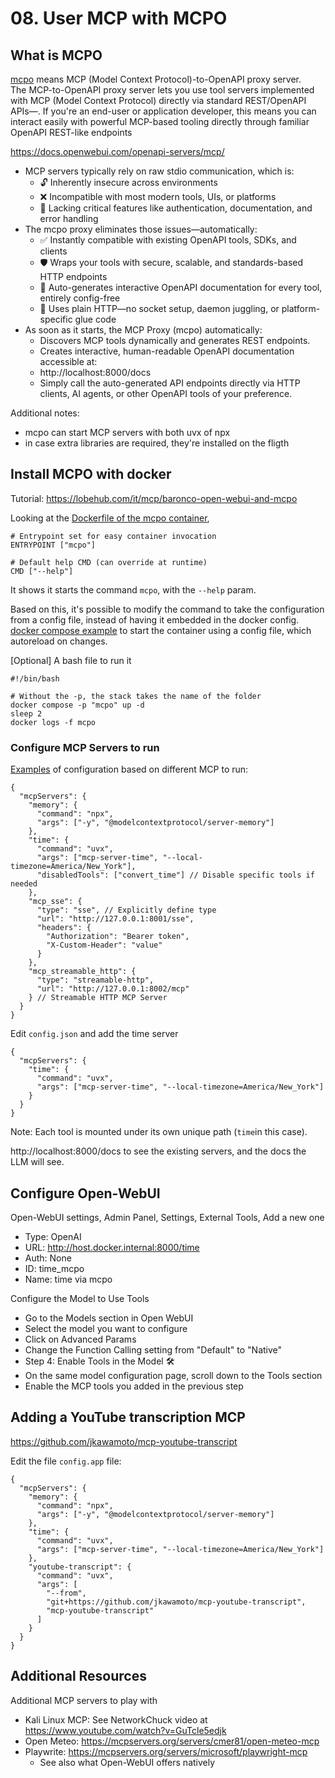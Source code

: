 # 08. User MCP with MCPO


## What is MCPO

[mcpo](https://github.com/open-webui/mcpo) means MCP (Model Context Protocol)-to-OpenAPI proxy server.  
The MCP-to-OpenAPI proxy server lets you use tool servers implemented with MCP (Model Context Protocol) directly via standard REST/OpenAPI APIs—. If you're an end-user or application developer, this means you can interact easily with powerful MCP-based tooling directly through familiar OpenAPI REST-like endpoints

https://docs.openwebui.com/openapi-servers/mcp/
- MCP servers typically rely on raw stdio communication, which is:
  - 🔓 Inherently insecure across environments
  - ❌ Incompatible with most modern tools, UIs, or platforms
  - 🧩 Lacking critical features like authentication, documentation, and error handling
- The mcpo proxy eliminates those issues—automatically:
  - ✅ Instantly compatible with existing OpenAPI tools, SDKs, and clients
  - 🛡 Wraps your tools with secure, scalable, and standards-based HTTP endpoints
  - 🧠 Auto-generates interactive OpenAPI documentation for every tool, entirely config-free
  - 🔌 Uses plain HTTP—no socket setup, daemon juggling, or platform-specific glue code
- As soon as it starts, the MCP Proxy (mcpo) automatically:
  - Discovers MCP tools dynamically and generates REST endpoints.
  - Creates interactive, human-readable OpenAPI documentation accessible at:
  - http://localhost:8000/docs
  - Simply call the auto-generated API endpoints directly via HTTP clients, AI agents, or other OpenAPI tools of your preference.

Additional notes:
- mcpo can start MCP servers with both uvx of npx
- in case extra libraries are required, they're installed on the fligth




## Install MCPO with docker

Tutorial: https://lobehub.com/it/mcp/baronco-open-webui-and-mcpo

Looking at the [Dockerfile of the mcpo container](https://github.com/open-webui/mcpo/blob/main/Dockerfile), 
```
# Entrypoint set for easy container invocation
ENTRYPOINT ["mcpo"]

# Default help CMD (can override at runtime)
CMD ["--help"]
```
It shows it starts the command `mcpo`, with the `--help` param.


Based on this, it's possible to modify the command to take the configuration from a config file, instead of having it embedded in the docker config.  
[docker compose example](docker/4-mcpo/docker-compose.yaml) to start the container using a config file, which autoreload on changes.

[Optional] A bash file to run it
```
#!/bin/bash

# Without the -p, the stack takes the name of the folder
docker compose -p "mcpo" up -d
sleep 2
docker logs -f mcpo
```


### Configure MCP Servers to run

[Examples](https://github.com/open-webui/mcpo?tab=readme-ov-file#-using-a-config-file) of configuration based on different MCP to run:
```
{
  "mcpServers": {
    "memory": {
      "command": "npx",
      "args": ["-y", "@modelcontextprotocol/server-memory"]
    },
    "time": {
      "command": "uvx",
      "args": ["mcp-server-time", "--local-timezone=America/New_York"],
      "disabledTools": ["convert_time"] // Disable specific tools if needed
    },
    "mcp_sse": {
      "type": "sse", // Explicitly define type
      "url": "http://127.0.0.1:8001/sse",
      "headers": {
        "Authorization": "Bearer token",
        "X-Custom-Header": "value"
      }
    },
    "mcp_streamable_http": {
      "type": "streamable-http",
      "url": "http://127.0.0.1:8002/mcp"
    } // Streamable HTTP MCP Server
  }
}
```

Edit `config.json` and add the time server
```
{
  "mcpServers": {
    "time": {
      "command": "uvx",
      "args": ["mcp-server-time", "--local-timezone=America/New_York"]
    }
  }
}
```
Note: Each tool is mounted under its own unique path (`time`in this case).


http://localhost:8000/docs to see the existing servers, and the docs the LLM will see.




## Configure Open-WebUI

Open-WebUI settings, Admin Panel, Settings, External Tools, Add a new one
- Type: OpenAI
- URL: http://host.docker.internal:8000/time
- Auth: None
- ID: time_mcpo
- Name: time via mcpo

Configure the Model to Use Tools
- Go to the Models section in Open WebUI
- Select the model you want to configure
- Click on Advanced Params
- Change the Function Calling setting from "Default" to "Native"
- Step 4: Enable Tools in the Model 🛠️
- On the same model configuration page, scroll down to the Tools section
- Enable the MCP tools you added in the previous step



## Adding a YouTube transcription MCP

https://github.com/jkawamoto/mcp-youtube-transcript


Edit the file `config.app` file:
```
{
  "mcpServers": {
    "memory": {
      "command": "npx",
      "args": ["-y", "@modelcontextprotocol/server-memory"]
    },
    "time": {
      "command": "uvx",
      "args": ["mcp-server-time", "--local-timezone=America/New_York"]
    },
    "youtube-transcript": {
      "command": "uvx",
      "args": [
        "--from",
        "git+https://github.com/jkawamoto/mcp-youtube-transcript",
        "mcp-youtube-transcript"
      ]
    }
  }
}
```




## Additional Resources

Additional MCP servers to play with
- Kali Linux MCP: See NetworkChuck video at https://www.youtube.com/watch?v=GuTcle5edjk
- Open Meteo: https://mcpservers.org/servers/cmer81/open-meteo-mcp
- Playwrite: https://mcpservers.org/servers/microsoft/playwright-mcp
  - See also what Open-WebUI offers natively
